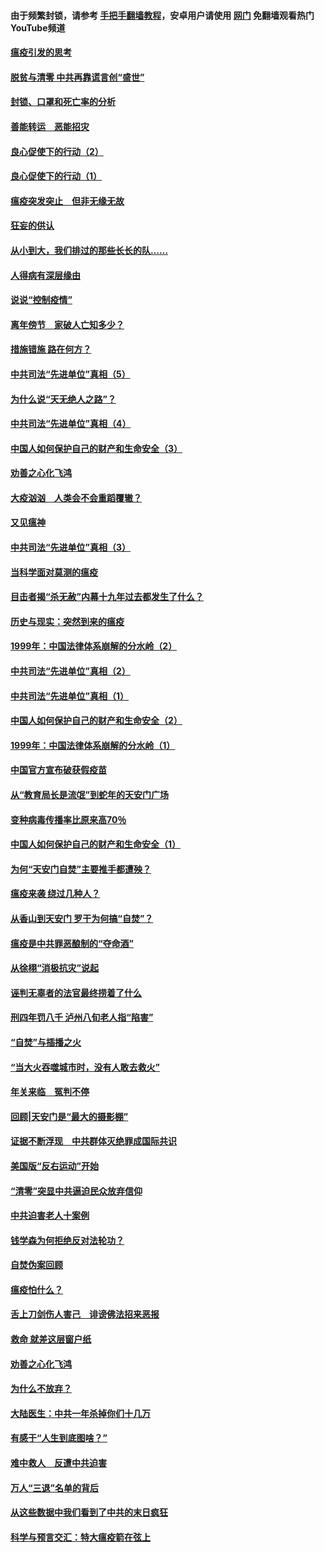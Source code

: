 #### 由于频繁封锁，请参考 [手把手翻墙教程](https://github.com/gfw-breaker/guides/wiki/)，安卓用户请使用 [网门](https://github.com/gfw-breaker/nogfw/blob/master/dl.md?t=03051800) 免翻墙观看热门YouTube频道 

#### [瘟疫引发的思考](../pages/19/421594.md?t=03051800) 

#### [脱贫与清零 中共再靠谎言创“盛世”](../pages/19/421590.md?t=03051800) 

#### [封锁、口罩和死亡率的分析](../pages/19/421495.md?t=03051800) 

#### [善能转运　恶能招灾](../pages/19/421334.md?t=03051800) 

#### [良心促使下的行动（2）](../pages/19/421361.md?t=03051800) 

#### [良心促使下的行动（1）](../pages/19/421302.md?t=03051800) 

#### [瘟疫突发突止　但非无缘无故](../pages/19/421281.md?t=03051800) 

#### [狂妄的供认](../pages/19/421199.md?t=03051800) 

#### [从小到大，我们排过的那些长长的队……](../pages/19/421243.md?t=03051800) 

#### [人得病有深层缘由](../pages/19/420864.md?t=03051800) 

#### [说说“控制疫情”](../pages/19/420831.md?t=03051800) 

#### [离年傍节　家破人亡知多少？](../pages/19/420563.md?t=03051800) 

#### [措施错施  路在何方？](../pages/19/420076.md?t=03051800) 

#### [中共司法“先进单位”真相（5）](../pages/19/419453.md?t=03051800) 

#### [为什么说“天无绝人之路”？](../pages/19/419618.md?t=03051800) 

#### [中共司法“先进单位”真相（4）](../pages/19/419452.md?t=03051800) 

#### [中国人如何保护自己的财产和生命安全（3）](../pages/19/419405.md?t=03051800) 

#### [劝善之心化飞鸿](../pages/19/418758.md?t=03051800) 

#### [大疫汹汹　人类会不会重蹈覆辙？](../pages/19/419691.md?t=03051800) 

#### [又见瘟神](../pages/19/419225.md?t=03051800) 

#### [中共司法“先进单位”真相（3）](../pages/19/419451.md?t=03051800) 

#### [当科学面对莫测的瘟疫](../pages/19/419625.md?t=03051800) 

#### [目击者揭“杀无赦”内幕十九年过去都发生了什么？](../pages/19/419617.md?t=03051800) 

#### [历史与现实：突然到来的瘟疫](../pages/19/419619.md?t=03051800) 

#### [1999年：中国法律体系崩解的分水岭（2）](../pages/19/419455.md?t=03051800) 

#### [中共司法“先进单位”真相（2）](../pages/19/419450.md?t=03051800) 

#### [中共司法“先进单位”真相（1）](../pages/19/419449.md?t=03051800) 

#### [中国人如何保护自己的财产和生命安全（2）](../pages/19/419404.md?t=03051800) 

#### [1999年：中国法律体系崩解的分水岭（1）](../pages/19/419454.md?t=03051800) 

#### [中国官方宣布破获假疫苗](../pages/19/419504.md?t=03051800) 

#### [从“教育局长是流氓”到蛇年的天安门广场](../pages/19/419470.md?t=03051800) 

#### [变种病毒传播率比原来高70％](../pages/19/419456.md?t=03051800) 

#### [中国人如何保护自己的财产和生命安全（1）](../pages/19/419403.md?t=03051800) 

#### [为何“天安门自焚”主要推手都遭殃？](../pages/19/419348.md?t=03051800) 

#### [瘟疫来袭 绕过几种人？](../pages/19/419349.md?t=03051800) 

#### [从香山到天安门 罗干为何搞“自焚”？](../pages/19/419270.md?t=03051800) 

#### [瘟疫是中共罪恶酿制的“夺命酒”](../pages/19/419223.md?t=03051800) 

#### [从徐栩“消极抗灾”说起](../pages/19/419224.md?t=03051800) 

#### [诬判无辜者的法官最终捞着了什么](../pages/19/419268.md?t=03051800) 

#### [刑四年罚八千 泸州八旬老人指“陷害”](../pages/19/419232.md?t=03051800) 

#### [“自焚”与插播之火](../pages/19/419226.md?t=03051800) 

#### [“当大火吞噬城市时，没有人敢去救火”](../pages/19/419077.md?t=03051800) 

#### [年关来临　冤判不停](../pages/19/419093.md?t=03051800) 

#### [回顾|天安门是“最大的摄影棚”](../pages/19/380866.md?t=03051800) 

#### [证据不断浮现　中共群体灭绝罪成国际共识](../pages/19/419031.md?t=03051800) 

#### [美国版“反右运动”开始](../pages/19/419030.md?t=03051800) 

#### [“清零”突显中共逼迫民众放弃信仰](../pages/19/418995.md?t=03051800) 

#### [中共迫害老人十案例](../pages/19/418831.md?t=03051800) 

#### [钱学森为何拒绝反对法轮功？](../pages/19/418905.md?t=03051800) 

#### [自焚伪案回顾](../pages/19/418799.md?t=03051800) 

#### [瘟疫怕什么？](../pages/19/418800.md?t=03051800) 

#### [舌上刀剑伤人害己　诽谤佛法招来恶报](../pages/19/418731.md?t=03051800) 

#### [救命 就差这层窗户纸](../pages/19/418706.md?t=03051800) 

#### [劝善之心化飞鸿](../pages/19/416766.md?t=03051800) 

#### [为什么不放弃？](../pages/19/418691.md?t=03051800) 

#### [大陆医生：中共一年杀掉你们十几万](../pages/19/418670.md?t=03051800) 

#### [有感于“人生到底图啥？”](../pages/19/418624.md?t=03051800) 

#### [难中救人　反遭中共迫害](../pages/19/418414.md?t=03051800) 

#### [万人“三退”名单的背后](../pages/19/418505.md?t=03051800) 

#### [从这些数据中我们看到了中共的末日疯狂](../pages/19/418420.md?t=03051800) 

#### [科学与预言交汇：特大瘟疫箭在弦上](../pages/19/418266.md?t=03051800) 

